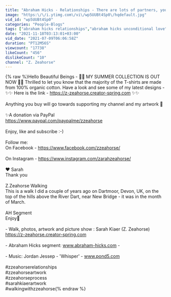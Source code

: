 ```yaml
---
title: "Abraham Hicks - Relationships - There are lots of partners, you are dictating each of them - Z.Z"
image: "https:\/\/i.ytimg.com\/vi\/wp5UUBt4Sp0\/hqdefault.jpg"
vid_id: "wp5UUBt4Sp0"
categories: "People-Blogs"
tags: ["abraham hicks relationships","abraham hicks unconditional love","abraham hicks momentum"]
date: "2021-11-18T03:13:01+03:00"
vid_date: "2021-07-09T06:06:58Z"
duration: "PT12M56S"
viewcount: "17738"
likeCount: "456"
dislikeCount: "10"
channel: "Z. Zeahorse"
---
```

{% raw %}Hello Beautiful Beings - 💖💖 MY SUMMER COLLECTION IS OUT NOW 💖💖  Thrilled to let you know that the majority of the T-shirts are made from 100% organic cotton. Have a look and see some of my latest designs  -<br />✨✨ Here is the link  -  <a rel="nofollow" target="blank" href="https://z-zeahorse.creator-spring.com">https://z-zeahorse.creator-spring.com</a> ✨✨<br /><br />Anything you buy will go towards supporting my channel and my artwork 💚<br /><br />✨A donation via PayPal<br /><a rel="nofollow" target="blank" href="https://www.paypal.com/paypalme/zzeahorse">https://www.paypal.com/paypalme/zzeahorse</a><br /><br />Enjoy, like and subscribe :-) <br /><br />Follow me: <br />On Facebook - <a rel="nofollow" target="blank" href="https://www.facebook.com/zzeahorse/">https://www.facebook.com/zzeahorse/</a><br /><br />On Instagram - <a rel="nofollow" target="blank" href="https://www.instagram.com/zarahzeahorse/">https://www.instagram.com/zarahzeahorse/</a><br /><br />❤️ Sarah<br />Thank you<br /><br />Z.Zeahorse Walking<br />This is a walk I did a couple of years ago on Dartmoor, Devon, UK, on the top of the hills above the River Dart, near New Bridge - it was in the month of March.<br /><br />AH Segment<br /> Enjoy🧡<br /><br />- Walk, photos, artwork and picture show : Sarah Kiaer (Z. Zeahorse) <br /><a rel="nofollow" target="blank" href="https://z-zeahorse.creator-spring.com">https://z-zeahorse.creator-spring.com</a><br /><br />- Abraham Hicks segment: www.abraham-hicks.com - <br /><br />- Music: Jordan Jessep - 'Whisper'   - www.pond5.com<br /><br />#zzeahorserelationships<br />#zzeahorseartwork<br />#zzeahorseprocess<br />#sarahkiaerartwork<br />#walkingwithzzeahorse{% endraw %}

